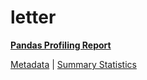 # letter

[**Pandas Profiling Report**](https://epistasislab.github.io/penn-ml-benchmarks/profile/letter.html)

[Metadata](metadata.yaml) | [Summary Statistics](summary_stats.tsv)
